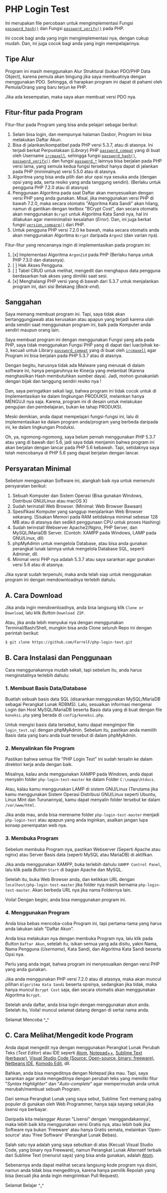 # PHP Login Test
Ini merupakan file percobaan untuk mengimplementasi Fungsi [`password_hash()`](https://secure.php.net/manual/en/function.password-hash.php) dan Fungsi [`password_verify()`](https://secure.php.net/manual/en/function.password-verify.php) pada PHP.

Ini cocok bagi anda yang ingin mengimplementasi nya, dengan cukup mudah. Dan, ini juga cocok bagi anda yang ingin mempelajarinya.


## Tipe Alur
Program ini masih menggunakan Alur Struktural (bukan PDO/PHP Data Object), karena pemula akan bingung jika saya membuatnya dengan menggunakan PDO. Sehingga, di harapkan program ini dapat di pahami oleh Pemula/Orang yang baru terjun ke PHP.

Jika ada kesempatan, maka saya akan membuat versi PDO nya.


## Fitur-fitur pada Program
Fitur-fitur pada Program yang bisa anda pelajari sebagai berikut:

1. Selain bisa login, dan mempunyai halaman Dasbor, Program ini bisa melakukan Daftar Akun.
2. Bisa di jalankan/kompatibel pada PHP versi 5.3.7, atau di atasnya. Ini terjadi berkat Perpustakaan (*Library*) PHP [`password_compat`](https://github.com/ircmaxell/password_compat) yang di buat oleh Username [`ircmaxell`](https://github.com/ircmaxell), sehingga fungsi [`password_hash()`](https://secure.php.net/manual/en/function.password-hash.php), [`password_verify()`](https://secure.php.net/manual/en/function.password-verify.php) dan fungsi [`password_*`](https://secure.php.net/password) lainnya bisa berjalan pada PHP versi lama, yang semula kedua fungsi tersebut hanya dapat di jalankan pada PHP (minimalnya) versi 5.5.0 atau di atasnya.
3. Algoritma yang bisa anda pilih dan atur opsi nya sesuka anda (dengan opsi yang ada, serta resiko yang anda tanggung sendiri). (Berlaku untuk pengguna PHP 7.2.0 atau di atasnya)
4. Penggunaan Algoritma pada saat Daftar akan menyesuaikan dengan versi PHP yang anda gunakan. Misal, jika menggunakan versi PHP di bawah 7.2.0, maka secara otomatis "Algoritma Kata Sandi" akan hilang, namun di gantikan dengan textbox "BCrypt Cost", dan secara otomatis akan menggunakan `Bcrypt` untuk Algoritma Kata Sandi nya, hal ini dilakukan agar meminimalisir kesalahan (*Error*). Dan, ini juga berkat fungsi [`version_compare()`](https://secure.php.net/manual/en/function.version-compare.php) dari PHP.
5. Untuk pengguna PHP versi 7.2.0 ke bawah, maka secara otomatis anda akan menggunakan Algoritma `Bcrypt` daripada `Argon2` (dan varian nya).

Fitur-fitur yang rencananya ingin di implementasikan pada program ini:
1. [x] Implementasi Algoritma `Argon2id` pada PHP (Berlaku hanya untuk PHP 7.3.0 dan diatasnya).
2. [ ] Hak Akses Pengguna.
3. [ ] Tabel CRUD untuk melihat, mengedit dan menghapus data pengguna berdasarkan hak akses yang dimiliki saat sesi.
4. [x] Menghalangi PHP versi yang di bawah dari 5.3.7 untuk menjalankan program ini, dari sisi Belakang (*Back-end*).


## Sanggahan
Saya memang membuat program ini. Tapi, saya tidak akan bertanggungjawab atas kerusakan atau apapun yang terjadi karena ulah anda sendiri saat menggunakan program ini, baik pada Komputer anda sendiri maupun orang lain.

Saya membuat program ini dengan menggunakan Fungsi yang ada pada PHP, saya tidak menggunakan Fungsi PHP yang di dapat dari luar/pihak ke-3, kecuali untuk Library [`password_compat`](https://github.com/ircmaxell/password_compat) yang di buat oleh [`ircmaxell`](https://github.com/ircmaxell) agar Program ini bisa berjalan pada PHP 5.3.7 atau di atasnya.

Dengan begitu, harusnya tidak ada Malware yang merusak di dalam software ini, hanya pengaruhnya ke Kinerja yang melambat (Karena menghasilkan Hash membutuhkan sumber daya). Jadi, mohon gunakanlah dengan bijak dan tanggung sendiri resiko nya !

Dan, saya peringatkan sekali lagi, bahwa program ini tidak cocok untuk di Implementasikan ke dalam lingkungan PRODUKSI, melainkan hanya MENGUJI nya saja. Karena, program ini di desain untuk melakukan pengujian dan pembelajaran, bukan ke tahap PRODUKSI.

Meski demikian, anda dapat mempelajari fungsi-fungsi ini, lalu di implementasikan ke dalam program anda/program yang berbeda daripada ini, ke dalam lingkungan Produksi.

Oh, ya, ngomong-ngomong, saya belum pernah menggunakan PHP 5.3.7 atau yang di bawah dari 5.6, jadi saya tidak menjamin bahwa program ini akan berjalan dengan lancar pada PHP 5.6 kebawah. Tapi, setidaknya saya telah mencobanya di PHP 5.6 yang dapat berjalan dengan lancar.


## Persyaratan Minimal
Sebelum menggunakan Software ini, alangkah baik nya untuk memenuhi persyaratan berikut:

1. Sebuah Komputer dan Sistem Operasi (Bisa gunakan Windows, Distribusi GNU/Linux atau macOS X)
2. Sudah terinstall Web Browser. (Minimal: Web Browser Bawaan)
3. Spesifikasi Komputer yang sanggup menjalankan Web Browser sekarang. (Sisakan Memori pada RAM setidaknya minimal sebesar 128 MB atau di atasnya dan sedikit penggunaan CPU untuk proses Hashing)
4. Sudah terinstall Webserver Apache2/Nginx, PHP Server, dan MySQL/MariaDB Server. (Contoh: XAMPP pada Windows, LAMP pada GNU/Linux, dll)
5. phpMyAdmin untuk mengelola Database, atau bisa anda gunakan perangkat lunak lainnya untuk mengelola Database SQL, seperti Adminer, dll.
6. Minimal versi PHP nya adalah 5.3.7 atau saya sarankan agar gunakan versi 5.6 atau di atasnya.

Jika syarat sudah terpenuhi, maka anda telah siap untuk menggunakan program ini dengan mendownloadnya terlebih dahulu.


## A. Cara Download
Jika anda ingin mendownloadnya, anda bisa langsung klik `Clone or Download`, lalu klik *Button* `Download ZIP`.

Atau, jika anda lebih menyukai nya dengan menggunakan Terminal/Bash/Shell, mungkin bisa anda Clone seluruh Repo ini dengan perintah berikut:
```sh
$ git clone https://github.com/FarrelF/php-login-test.git
```


## B. Cara Instalasi dan Penggunaan
Cara menggunakannya mudah sekali, tapi sebelum itu, anda harus menginstallnya terlebih dahulu:

### 1. Membuat Basis Data/Database
Buatlah sebuah basis data SQL (disarankan menggunakan MySQL/MariaDB sebagai Perangkat Lunak RDBMS). Lalu, sesuaikan informasi mengenai Login dan Host MySQL/MariaDB beserta Basis data yang di buat dengan file `koneksi.php` yang berada di `config/koneksi.php`.

Untuk mengisi basis data tersebut, kamu dapat mengimpor file `login_test.sql` dengan phpMyAdmin. Sebelum itu, pastikan anda memilih Basis data yang baru anda buat tersebut di dalam phpMyAdmin.

### 2. Menyalinkan file Program
Pastikan bahwa semua file "PHP Login Test" ini sudah tersalin ke dalam direktori kerja anda dengan baik.

Misalnya, kalau anda menggunakan XAMPP pada Windows, anda dapat menyalin folder `php-login-test-master` ke dalam Folder `C:\xampp\htdocs`.

Atau, kalau kamu menggunakan LAMP di sistem GNU/Linux (Terutama jika kamu menggunakan Sistem Operasi Distribusi GNU/Linux seperti Ubuntu, Linux Mint dan Turunannya), kamu dapat menyalin folder tersebut ke dalam `/var/www/html`.

Jika anda mau, anda bisa merename folder `php-login-test-master` menjadi `php-login-test` atau apapun yang anda inginkan, asalkan jangan lupa konsep penempatan web nya.

### 3. Membuka Program
Sebelum membuka Program nya, pastikan Webserver (Seperti Apache atau nginx) atau Server Basis data (seperti MySQL atau MariaDB) di aktifkan.

Jika anda menggunakan XAMPP, buka terlebih dahulu `XAMPP Control Panel`, lalu klik pada *Button* `Start` di bagian Apache dan MySQL.

Setelah itu, buka Web Browser anda, dan ketikkan URL dengan `localhost/php-login-test-master` jika folder nya masih bernama `php-login-test-master`. Akan berbeda URL nya jika nama Foldernya lain.

Voila! Dengan begini, anda bisa menggunakan program ini.

### 4. Menggunakan Program
Anda bisa bebas mencoba-coba Program ini, tapi pertama-tama yang harus anda lakukan ialah "Daftar Akun".

Anda bisa melakukan nya dengan membuka Program nya, lalu klik pada *Button* `Daftar Akun`, setelah itu, isikan semua yang ada disitu, yakni Nama, Nama Pengguna (*Username*), Kata Sandi, dan Algoritma Kata Sandi beserta Opsi nya.

Perlu yang anda ingat, bahwa program ini menyesuaikan dengan versi PHP yang anda gunakan.

Jika anda menggunakan PHP versi 7.2.0 atau di atasnya, maka akan muncul pilihan `Algoritma Kata Sandi` beserta opsinya, sedangkan jika tidak, maka hanya muncul `Bcrypt Cost` saja, dan secara otomatis akan menggunakan Algoritma `Bcrypt`.

Setelah anda daftar, anda bisa login dengan menggunakan akun anda. Setelah itu, Voila! muncul selamat datang dengan di sertai nama anda.

Selamat Mencoba \^\_\^


## C. Cara Melihat/Mengedit kode Program
Anda dapat mengedit nya dengan menggunakan Perangkat Lunak Perubah Teks (*Text Editor*) atau IDE seperti [Atom](https://atom.io), [Notepad++](https://notepad-plus-plus.org), [Sublime Text (berbayar)](https://www.sublimetext.com/), [Visual Studio Code (Source: Open-source, binary: freeware)](https://code.visualstudio.com/), [Netbeans IDE](https://netbeans.org/), [Komodo Edit](https://www.activestate.com/products/komodo-edit/), dll.

Bahkan, anda bisa mengeditnya dengan Notepad jika mau. Tapi, saya sarankan agar anda mengeditnya dengan perubah teks yang memiliki fitur "*Syntax Highlighter*" dan "*Auto-complete*" agar mempermudah anda untuk merubah/membuat sebuah Program.

Dari semua Perangkat Lunak yang saya sebut, Sublime Text memang paling populer di gunakan oleh Web Programmer, hanya saja sayang sekali jika lisensi nya berbayar.

Daripada kita melanggar Aturan "Lisensi" dengan 'menggandakannya', maka lebih baik kita menggunakan versi Gratis nya, atau lebih baik jika Software nya bukan 'Freeware' atau hanya Gratis semata, melainkan 'Open-source' atau 'Free Software' (Perangkat Lunak Bebas).

Salah satu nya adalah yang saya sebutkan di atas (Kecuali Visual Studio Code, yang binary nya Freeware), namun Perangkat Lunak Alternatif terbaik dari Sublime Text (menurut saya) yang bisa anda gunakan, adalah [Atom](https://atom.io).

Sebenarnya anda dapat melihat secara langsung kode program nya disini, namun anda tidak bisa mengeditnya, karena hanya pemilik Repolah yang bisa (kecuali jika anda ingin mengirimkan Pull Request).

Selamat Belajar \^\_\^
